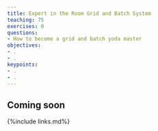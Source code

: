 ```yaml
---
title: Expert in the Room Grid and Batch System
teaching: 75
exercises: 0
questions:
- How to become a grid and batch yoda master
objectives:  
- .
- .
keypoints:
- .
- .
---
```


## Coming soon

{%include links.md%} 
